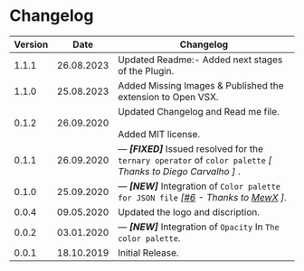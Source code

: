 # Changelog
| Version | Date | Changelog |
|---|---|---|
|1.1.1 | 26.08.2023 | Updated Readme:- Added next stages of the Plugin.
|1.1.0 | 25.08.2023 | Added Missing Images & Published the extension to Open VSX.
|0.1.2 | 26.09.2020 | Updated Changelog and Read me file.<br><br>Added MIT license.
|0.1.1 | 26.09.2020 | &mdash; ***[FIXED]*** Issued resolved for the `ternary operator` of `color palette` *[ Thanks to Diego Carvalho ]* .
|0.1.0 | 25.09.2020 | &mdash; ***[NEW]*** Integration  of `Color palette for JSON file` *[[#6](https://github.com/circlecodesolution/vscode-ext-flutter-color-viewer/issues/6) - Thanks to [MewX](https://github.com/MewX) ]*.
|0.0.4 | 09.05.2020 | Updated the logo and discription.
|0.0.2 | 03.01.2020 | &mdash; ***[NEW]*** Integration  of `Opacity` In `The color palette`.
|0.0.1 | 18.10.2019 | Initial Release.